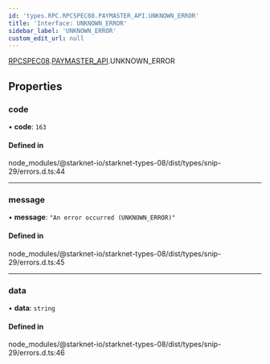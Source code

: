 ```yaml
---
id: 'types.RPC.RPCSPEC08.PAYMASTER_API.UNKNOWN_ERROR'
title: 'Interface: UNKNOWN_ERROR'
sidebar_label: 'UNKNOWN_ERROR'
custom_edit_url: null
---
```


[RPCSPEC08](../namespaces/types.RPC.RPCSPEC08.md).[PAYMASTER_API](../namespaces/types.RPC.RPCSPEC08.PAYMASTER_API.md).UNKNOWN_ERROR

## Properties

### code

• **code**: `163`

#### Defined in

node_modules/@starknet-io/starknet-types-08/dist/types/snip-29/errors.d.ts:44

---

### message

• **message**: `"An error occurred (UNKNOWN_ERROR)"`

#### Defined in

node_modules/@starknet-io/starknet-types-08/dist/types/snip-29/errors.d.ts:45

---

### data

• **data**: `string`

#### Defined in

node_modules/@starknet-io/starknet-types-08/dist/types/snip-29/errors.d.ts:46
